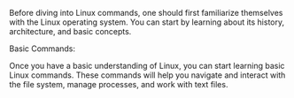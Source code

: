 Before diving into Linux commands, one should first familiarize themselves with the Linux operating system. You can start by learning about its history, architecture, and basic concepts.

Basic Commands:

Once you have a basic understanding of Linux, you can start learning basic Linux commands. These commands will help you navigate and interact with the file system, manage processes, and work with text files.
